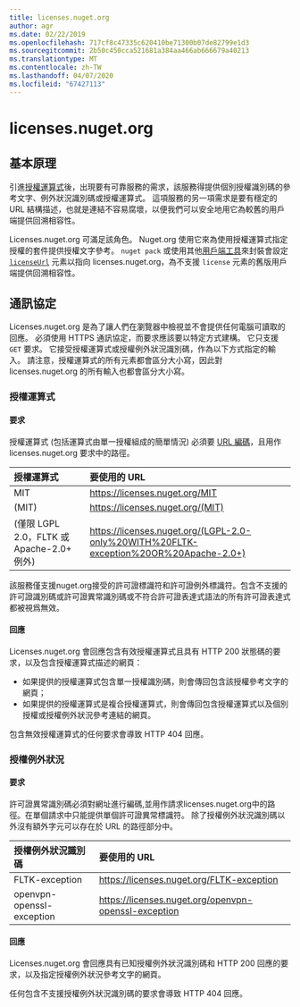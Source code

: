 ```yaml
---
title: licenses.nuget.org
author: agr
ms.date: 02/22/2019
ms.openlocfilehash: 717cf8c47335c620410be71300b07de82799e1d3
ms.sourcegitcommit: 2b50c450cca521681a384aa466ab666679a40213
ms.translationtype: MT
ms.contentlocale: zh-TW
ms.lasthandoff: 04/07/2020
ms.locfileid: "67427113"
---
```

# <a name="licensesnugetorg"></a>licenses.nuget.org

## <a name="rationale"></a>基本原理

引進[授權運算式](../reference/nuspec.md#license)後，出現要有可靠服務的需求，該服務得提供個別授權識別碼的參考文字、例外狀況識別碼或授權運算式。
這項服務的另一項需求是要有穩定的 URL 結構描述，也就是連結不容易腐壞，以便我們可以安全地用它為較舊的用戶端提供回溯相容性。

Licenses.nuget.org 可滿足該角色。 Nuget.org 使用它來為使用授權運算式指定授權的套件提供授權文字參考。 `nuget pack` 或使用其他[用戶端工具](../install-nuget-client-tools.md)來封裝會設定 [`licenseUrl`](../reference/nuspec.md#licenseurl) 元素以指向 licenses.nuget.org，為不支援 `license` 元素的舊版用戶端提供回溯相容性。

## <a name="protocol"></a>通訊協定

Licenses.nuget.org 是為了讓人們在瀏覽器中檢視並不會提供任何電腦可讀取的回應。
必須使用 HTTPS 通訊協定，而要求應該要以特定方式建構。 它只支援 `GET` 要求。
它接受授權運算式或授權例外狀況識別碼，作為以下方式指定的輸入。 請注意，授權運算式的所有元素都會區分大小寫，因此對 licenses.nuget.org 的所有輸入也都會區分大小寫。

### <a name="license-expressions"></a>授權運算式

#### <a name="request"></a>要求

授權運算式 (包括運算式由單一授權組成的簡單情況) 必須要 [URL 編碼](https://tools.ietf.org/html/rfc3986#section-2.1)，且用作 licenses.nuget.org 要求中的路徑。

| 授權運算式 | 要使用的 URL |
|:---|:---|
| MIT                                                | <https://licenses.nuget.org/MIT> |
| (MIT)                                              | <https://licenses.nuget.org/(MIT)> |
| (僅限 LGPL 2.0，FLTK 或 Apache-2.0+ 例外) | <https://licenses.nuget.org/(LGPL-2.0-only%20WITH%20FLTK-exception%20OR%20Apache-2.0+)> |

該服務僅支援nuget.org接受的許可證標識符和許可證例外標識符。包含不支援的許可證識別碼或許可證異常識別碼或不符合許可證表達式語法的所有許可證表達式都被視爲無效。

#### <a name="response"></a>回應

Licenses.nuget.org 會回應包含有效授權運算式且具有 HTTP 200 狀態碼的要求，以及包含授權運算式描述的網頁：

* 如果提供的授權運算式包含單一授權識別碼，則會傳回包含該授權參考文字的網頁；
* 如果提供的授權運算式是複合授權運算式，則會傳回包含授權運算式以及個別授權或授權例外狀況參考連結的網頁。

包含無效授權運算式的任何要求會導致 HTTP 404 回應。

### <a name="license-exceptions"></a>授權例外狀況

#### <a name="request"></a>要求

許可證異常識別碼必須對網址進行編碼,並用作請求licenses.nuget.org中的路徑。在單個請求中只能提供單個許可證異常標識符。 除了授權例外狀況識別碼以外沒有額外字元可以存在於 URL 的路徑部分中。

| 授權例外狀況識別碼 | 要使用的 URL |
|:---|:---|
|FLTK-exception            | <https://licenses.nuget.org/FLTK-exception> |
|openvpn-openssl-exception | <https://licenses.nuget.org/openvpn-openssl-exception> |

#### <a name="response"></a>回應

Licenses.nuget.org 會回應具有已知授權例外狀況識別碼和 HTTP 200 回應的要求，以及指定授權例外狀況參考文字的網頁。

任何包含不支援授權例外狀況識別碼的要求會導致 HTTP 404 回應。